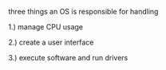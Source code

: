 three things an OS is responsible for handling

1.) manage CPU usage

2.) create a user interface

3.) execute software and run drivers
